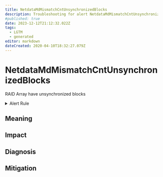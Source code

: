 ```yaml
---
title: NetdataMdMismatchCntUnsynchronizedBlocks
description: Troubleshooting for alert NetdataMdMismatchCntUnsynchronizedBlocks
#published: true
date: 2023-12-12T21:12:32.022Z
tags: 
  - LGTM
  - generated
editor: markdown
dateCreated: 2020-04-10T18:32:27.079Z
---
```


# NetdataMdMismatchCntUnsynchronizedBlocks

RAID Array have unsynchronized blocks

<details>
  <summary>Alert Rule</summary>

{{% rule "netdata/netdata-internal.yml" "NetdataMdMismatchCntUnsynchronizedBlocks" %}}

{{% comment %}}

```yaml
alert: NetdataMdMismatchCntUnsynchronizedBlocks
expr: netdata_md_mismatch_cnt_unsynchronized_blocks_average > 1024
for: 2m
labels:
    severity: warning
annotations:
    summary: Netdata MD mismatch cnt unsynchronized blocks (instance {{ $labels.instance }})
    description: |-
        RAID Array have unsynchronized blocks
          VALUE = {{ $value }}
          LABELS = {{ $labels }}
    runbook: https://github.com/srerun/prometheus-alerts/blob/main/content/runbooks/netdata-internal/NetdataMdMismatchCntUnsynchronizedBlocks.md

```

{{% /comment %}}

</details>


## Meaning
[//]: # "Short paragraph that explains what the alert means"


## Impact
[//]: # "What could / will happen if the alert is not addressed"



## Diagnosis
[//]: # "Steps to take to identify the cause of the problem"



## Mitigation
[//]: # "The steps necessary to resolve the alert"
